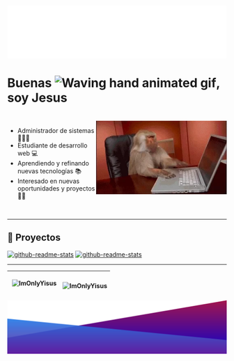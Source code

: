 <p><img align="center" alt="name" src="src/wave2.svg"></p>
<h1 align="left">Buenas <img src="https://raw.githubusercontent.com/nixin72/nixin72/master/wave.gif" 
         alt="Waving hand animated gif"
         height="45"
         width="45" />, soy Jesus</h1>
<br/>
<img align="right" width=300px alt="GIF" src="src/monkey.webp" />

- Administrador de sistemas 👩🏻‍💻
- Estudiante de desarrollo web 💻 
- Aprendiendo y refinando nuevas tecnologías 📚
- Interesado en nuevas oportunidades y proyectos 🤝🏻

<br>

---

<h2>📁 Proyectos </h2>

<p align="left">
  <a href="https://github.com/ImOnlyYisus/JAVA_PROJECTS"><img width="282" src="https://denvercoder1-github-readme-stats.vercel.app/api/pin/?username=ImOnlyYisus&repo=java_projects&theme=react&bg_color=1F222E&title_color=F85D7F&icon_color=F8D866&hide_border=true&show_icons=true" alt="github-readme-stats"></a>
  <a href="https://github.com/ImOnlyYisus/DApp-Votaciones"><img width="282" src="https://denvercoder1-github-readme-stats.vercel.app/api/pin/?username=ImOnlyYisus&repo=dapp-votaciones&theme=react&bg_color=1F222E&title_color=F85D7F&icon_color=F8D866&hide_border=true&show_icons=true" alt="github-readme-stats"></a>
</p>

---

| <p>&nbsp;<img align="center" src="https://github-readme-stats.vercel.app/api?username=ImOnlyYisus&show_icons=true&theme=dracula&locale=en" alt="ImOnlyYisus" width="99%" /></p> |<p><img align="left" src="https://github-readme-stats.vercel.app/api/top-langs?username=ImOnlyYisus&show_icons=true&theme=dracula&locale=en&layout=compact" alt="ImOnlyYisus" width="100%"/></p>|
|---|---|


<p><img align="center" alt="name" src="src/wave.svg"></p>




